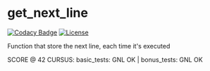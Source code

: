 # get_next_line

[![Codacy Badge](https://api.codacy.com/project/badge/Grade/b8805b7cb1174682873d397a7c0b0cf3)](https://app.codacy.com/manual/juanlamarao/42_get_next_line?utm_source=github.com&utm_medium=referral&utm_content=juanlamarao/42_get_next_line&utm_campaign=Badge_Grade_Dashboard)
[![License](http://img.shields.io/:license-mit-blue.svg?style=flat-square)](http://badges.mit-license.org)

Function that store the next line, each time it's executed

SCORE @ 42 CURSUS:
basic_tests: GNL OK | bonus_tests: GNL OK
